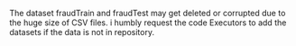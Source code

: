 The  dataset fraudTrain and fraudTest may get deleted or corrupted due to the huge size of CSV files.  i humbly request the code Executors to add the datasets if the data is  not in repository.
